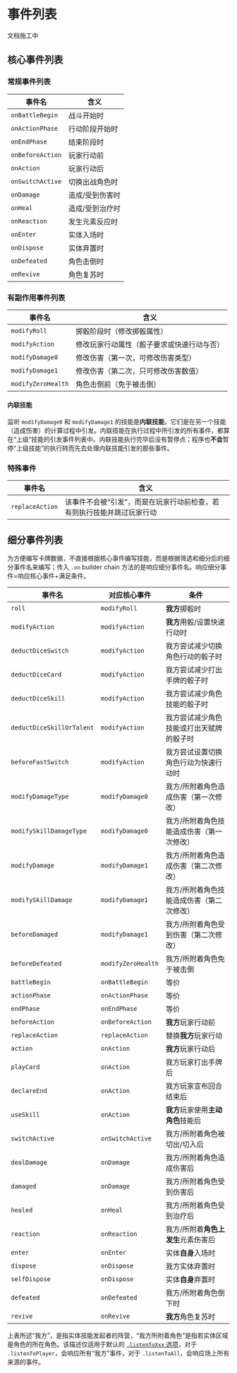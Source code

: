 # 事件列表

文档施工中

## 核心事件列表

### 常规事件列表

| 事件名           | 含义            |
| ---------------- | --------------- |
| `onBattleBegin`  | 战斗开始时      |
| `onActionPhase`  | 行动阶段开始时  |
| `onEndPhase`     | 结束阶段时      |
| `onBeforeAction` | 玩家行动前      |
| `onAction`       | 玩家行动后      |
| `onSwitchActive` | 切换出战角色时  |
| `onDamage`       | 造成/受到伤害时 |
| `onHeal`         | 造成/受到治疗时 |
| `onReaction`     | 发生元素反应时  |
| `onEnter`        | 实体入场时      |
| `onDispose`      | 实体弃置时      |
| `onDefeated`     | 角色击倒时      |
| `onRevive`       | 角色复苏时      |

### 有副作用事件列表

| 事件名             | 含义                                       |
| ------------------ | ------------------------------------------ |
| `modifyRoll`       | 掷骰阶段时（修改掷骰属性）                 |
| `modifyAction`     | 修改玩家行动属性（骰子要求或快速行动与否） |
| `modifyDamage0`    | 修改伤害（第一次，可修改伤害类型）         |
| `modifyDamage1`    | 修改伤害（第二次，只可修改伤害数值）       |
| `modifyZeroHealth` | 角色击倒前（免于被击倒）                   |

#### 内联技能

监听 `modifyDamage0` 和 `modifyDamage1` 的技能是**内联技能**，它们是在另一个技能（造成伤害）的计算过程中引发。内联技能在执行过程中所引发的所有事件，都算在“上级”技能的引发事件列表中。内联技能执行完毕后没有暂停点；程序也**不会**暂停“上级技能”的执行转而先去处理内联技能引发的那些事件。

### 特殊事件

| 事件名          | 含义                                                                   |
| --------------- | ---------------------------------------------------------------------- |
| `replaceAction` | 该事件不会被“引发”，而是在玩家行动前检查，若有则执行技能并跳过玩家行动 |

## 细分事件列表

为方便编写卡牌数据，不直接根据核心事件编写技能，而是根据筛选和细分后的细分事件名来编写；传入 `.on` builder chain 方法的是响应细分事件名。响应细分事件=响应核心事件+满足条件。

| 事件名                    | 对应核心事件       | 条件                                      |
| ------------------------- | ------------------ | ----------------------------------------- |
| `roll`                    | `modifyRoll`       | **我方**掷骰时                            |
| `modifyAction`            | `modifyAction`     | **我方**用骰/设置快速行动时               |
| `deductDiceSwitch`        | `modifyAction`     | 我方尝试减少切换角色行动的骰子时          |
| `deductDiceCard`          | `modifyAction`     | 我方尝试减少打出手牌的骰子时              |
| `deductDiceSkill`         | `modifyAction`     | 我方尝试减少角色技能的骰子时              |
| `deductDiceSkillOrTalent` | `modifyAction`     | 我方尝试减少角色技能或打出天赋牌的骰子时  |
| `beforeFastSwitch`        | `modifyAction`     | 我方尝试设置切换角色行动为快速行动时      |
| `modifyDamageType`        | `modifyDamage0`    | 我方/所附着角色造成伤害（第一次修改）     |
| `modifySkillDamageType`   | `modifyDamage0`    | 我方/所附着角色技能造成伤害（第一次修改） |
| `modifyDamage`            | `modifyDamage1`    | 我方/所附着角色造成伤害（第二次修改）     |
| `modifySkillDamage`       | `modifyDamage1`    | 我方/所附着角色技能造成伤害（第二次修改） |
| `beforeDamaged`           | `modifyDamage1`    | 我方/所附着角色受到伤害（第二次修改）     |
| `beforeDefeated`          | `modifyZeroHealth` | 我方/所附着角色免于被击倒                 |
| `battleBegin`             | `onBattleBegin`    | 等价                                      |
| `actionPhase`             | `onActionPhase`    | 等价                                      |
| `endPhase`                | `onEndPhase`       | 等价                                      |
| `beforeAction`            | `onBeforeAction`   | **我方**玩家行动前                        |
| `replaceAction`           | `replaceAction`    | 替换**我方**玩家行动                      |
| `action`                  | `onAction`         | **我方**玩家行动后                        |
| `playCard`                | `onAction`         | 我方玩家打出手牌后                        |
| `declareEnd`              | `onAction`         | 我方玩家宣布回合结束后                    |
| `useSkill`                | `onAction`         | **我方**玩家使用**主动角色**技能后        |
| `switchActive`            | `onSwitchActive`   | 我方/所附着角色被切出/切入后              |
| `dealDamage`              | `onDamage`         | 我方/所附着角色造成伤害后                 |
| `damaged`                 | `onDamage`         | 我方/所附着角色受到伤害后                 |
| `healed`                  | `onHeal`           | 我方/所附着角色受到治疗后                 |
| `reaction`                | `onReaction`       | 我方/所附着**角色上发生**元素伤害后       |
| `enter`                   | `onEnter`          | 实体**自身**入场时                        |
| `dispose`                 | `onDispose`        | 我方实体弃置时                            |
| `selfDispose`             | `onDispose`        | 实体**自身**弃置时                        |
| `defeated`                | `onDefeated`       | 我方/所附着角色倒下时                     |
| `revive`                  | `onRevive`         | **我方**角色复苏时                        |

上表所述“我方”，是指实体技能发起者的阵营，“我方所附着角色”是指若实体区域是角色的所在角色。该描述仅适用于默认的 [`.listenToXxx` 选项](./entity.md#监听范围)，对于 `.listenToPlayer`，会响应所有“我方”事件，对于 `.listenToAll`，会响应场上所有来源的事件。
